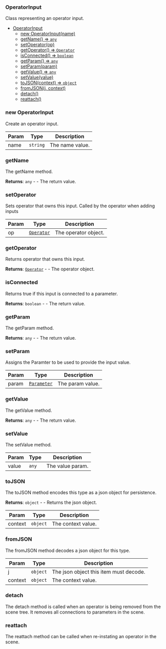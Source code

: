 <a name="OperatorInput"></a>

### OperatorInput
Class representing an operator input.



* [OperatorInput](#OperatorInput)
    * [new OperatorInput(name)](#new-OperatorInput)
    * [getName() ⇒ <code>any</code>](#getName)
    * [setOperator(op)](#setOperator)
    * [getOperator() ⇒ <code>Operator</code>](#getOperator)
    * [isConnected() ⇒ <code>boolean</code>](#isConnected)
    * [getParam() ⇒ <code>any</code>](#getParam)
    * [setParam(param)](#setParam)
    * [getValue() ⇒ <code>any</code>](#getValue)
    * [setValue(value)](#setValue)
    * [toJSON(context) ⇒ <code>object</code>](#toJSON)
    * [fromJSON(j, context)](#fromJSON)
    * [detach()](#detach)
    * [reattach()](#reattach)

<a name="new_OperatorInput_new"></a>

### new OperatorInput
Create an operator input.


| Param | Type | Description |
| --- | --- | --- |
| name | <code>string</code> | The name value. |

<a name="OperatorInput+getName"></a>

### getName
The getName method.


**Returns**: <code>any</code> - - The return value.  
<a name="OperatorInput+setOperator"></a>

### setOperator
Sets operator that owns this input. Called by the operator when adding inputs



| Param | Type | Description |
| --- | --- | --- |
| op | <code>[Operator](api/SceneTree/Operators/Operator.md)</code> | The operator object. |

<a name="OperatorInput+getOperator"></a>

### getOperator
Returns operator that owns this input.


**Returns**: <code>[Operator](api/SceneTree/Operators/Operator.md)</code> - - The operator object.  
<a name="OperatorInput+isConnected"></a>

### isConnected
Returns true if this input is connected to a parameter.


**Returns**: <code>boolean</code> - - The return value.  
<a name="OperatorInput+getParam"></a>

### getParam
The getParam method.


**Returns**: <code>any</code> - - The return value.  
<a name="OperatorInput+setParam"></a>

### setParam
Assigns the Paramter to be used to provide the input value.



| Param | Type | Description |
| --- | --- | --- |
| param | <code>[Parameter](api/SceneTree/Parameters/Parameter.md)</code> | The param value. |

<a name="OperatorInput+getValue"></a>

### getValue
The getValue method.


**Returns**: <code>any</code> - - The return value.  
<a name="OperatorInput+setValue"></a>

### setValue
The setValue method.



| Param | Type | Description |
| --- | --- | --- |
| value | <code>any</code> | The value param. |

<a name="OperatorInput+toJSON"></a>

### toJSON
The toJSON method encodes this type as a json object for persistence.


**Returns**: <code>object</code> - - Returns the json object.  

| Param | Type | Description |
| --- | --- | --- |
| context | <code>object</code> | The context value. |

<a name="OperatorInput+fromJSON"></a>

### fromJSON
The fromJSON method decodes a json object for this type.



| Param | Type | Description |
| --- | --- | --- |
| j | <code>object</code> | The json object this item must decode. |
| context | <code>object</code> | The context value. |

<a name="OperatorInput+detach"></a>

### detach
The detach method is called when an operator is being removed from the scene tree.
It removes all connections to parameters in the scene.


<a name="OperatorInput+reattach"></a>

### reattach
The reattach method can be called when re-instating an operator in the scene.


